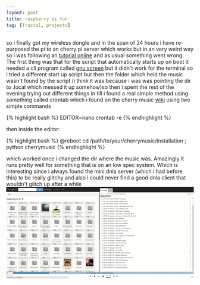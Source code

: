 ```yaml
---
layout: post
title: raspberry pi fun
tag: [fractal, projects]
---
```

so i finally got my wireless dongle and in the span of 24 hours i have re-purposed
the pi to an cherry pi server which works but in an very weird way so i was following
an [tutorial online](http://fomori.org/blog/?p=687) and as usual something went wrong.
The first thing was that for the script that automatically starts up on boot it needed a cli
program called [gnu screen](https://www.gnu.org/software/screen/) but it didn't work for the terminal
so i tried a different start up script but then the folder which held the music wasn't found by the
script (i think it was because i was was pointing the dir to .local which messed it up somehow)so then
i spent the rest of the evening trying out different things in till i found a real simple method using
something called crontab which i found on the cherry music [wiki](https://github.com/devsnd/cherrymusic/wiki/Setup-guide#tips-and-tricks) using two simple commands

{% highlight bash %}
EDITOR=nano crontab -e
{% endhighlight %}       

then inside the editor:

{% highlight bash %}
@reboot cd /path/to/your/cherrymusic/installation ; python cherrymusic
{% endhighlight %} 

which worked once i changed the dir where the music was. Amazingly it runs pretty well
for something that is on an low spec system. Which is interesting since i always found
the mini dnla server (which i had before this) to be really glitchy and also i could
never find a good dnla client that wouldn't glitch up after a while      
![cherry music](/images/cherrymusic.gif)
